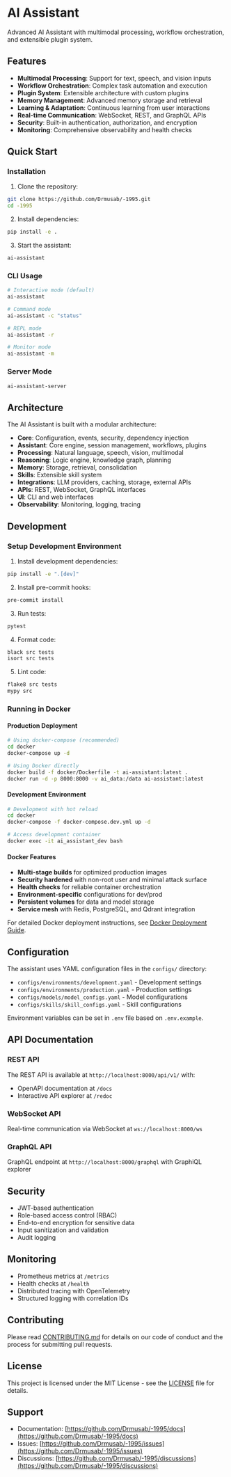 # AI Assistant

Advanced AI Assistant with multimodal processing, workflow orchestration, and extensible plugin system.

## Features

- **Multimodal Processing**: Support for text, speech, and vision inputs
- **Workflow Orchestration**: Complex task automation and execution
- **Plugin System**: Extensible architecture with custom plugins
- **Memory Management**: Advanced memory storage and retrieval
- **Learning & Adaptation**: Continuous learning from user interactions
- **Real-time Communication**: WebSocket, REST, and GraphQL APIs
- **Security**: Built-in authentication, authorization, and encryption
- **Monitoring**: Comprehensive observability and health checks

## Quick Start

### Installation

1. Clone the repository:
```bash
git clone https://github.com/Drmusab/-1995.git
cd -1995
```

2. Install dependencies:
```bash
pip install -e .
```

3. Start the assistant:
```bash
ai-assistant
```

### CLI Usage

```bash
# Interactive mode (default)
ai-assistant

# Command mode
ai-assistant -c "status"

# REPL mode
ai-assistant -r

# Monitor mode
ai-assistant -m
```

### Server Mode

```bash
ai-assistant-server
```

## Architecture

The AI Assistant is built with a modular architecture:

- **Core**: Configuration, events, security, dependency injection
- **Assistant**: Core engine, session management, workflows, plugins
- **Processing**: Natural language, speech, vision, multimodal
- **Reasoning**: Logic engine, knowledge graph, planning
- **Memory**: Storage, retrieval, consolidation
- **Skills**: Extensible skill system
- **Integrations**: LLM providers, caching, storage, external APIs
- **APIs**: REST, WebSocket, GraphQL interfaces
- **UI**: CLI and web interfaces
- **Observability**: Monitoring, logging, tracing

## Development

### Setup Development Environment

1. Install development dependencies:
```bash
pip install -e ".[dev]"
```

2. Install pre-commit hooks:
```bash
pre-commit install
```

3. Run tests:
```bash
pytest
```

4. Format code:
```bash
black src tests
isort src tests
```

5. Lint code:
```bash
flake8 src tests
mypy src
```

### Running in Docker

#### Production Deployment
```bash
# Using docker-compose (recommended)
cd docker
docker-compose up -d

# Using Docker directly
docker build -f docker/Dockerfile -t ai-assistant:latest .
docker run -d -p 8000:8000 -v ai_data:/data ai-assistant:latest
```

#### Development Environment
```bash
# Development with hot reload
cd docker
docker-compose -f docker-compose.dev.yml up -d

# Access development container
docker exec -it ai_assistant_dev bash
```

#### Docker Features
- **Multi-stage builds** for optimized production images
- **Security hardened** with non-root user and minimal attack surface
- **Health checks** for reliable container orchestration
- **Environment-specific** configurations for dev/prod
- **Persistent volumes** for data and model storage
- **Service mesh** with Redis, PostgreSQL, and Qdrant integration

For detailed Docker deployment instructions, see [Docker Deployment Guide](docs/docker-deployment.md).

## Configuration

The assistant uses YAML configuration files in the `configs/` directory:

- `configs/environments/development.yaml` - Development settings
- `configs/environments/production.yaml` - Production settings
- `configs/models/model_configs.yaml` - Model configurations
- `configs/skills/skill_configs.yaml` - Skill configurations

Environment variables can be set in `.env` file based on `.env.example`.

## API Documentation

### REST API

The REST API is available at `http://localhost:8000/api/v1/` with:
- OpenAPI documentation at `/docs`
- Interactive API explorer at `/redoc`

### WebSocket API

Real-time communication via WebSocket at `ws://localhost:8000/ws`

### GraphQL API

GraphQL endpoint at `http://localhost:8000/graphql` with GraphiQL explorer

## Security

- JWT-based authentication
- Role-based access control (RBAC)
- End-to-end encryption for sensitive data
- Input sanitization and validation
- Audit logging

## Monitoring

- Prometheus metrics at `/metrics`
- Health checks at `/health`
- Distributed tracing with OpenTelemetry
- Structured logging with correlation IDs

## Contributing

Please read [CONTRIBUTING.md](CONTRIBUTING.md) for details on our code of conduct and the process for submitting pull requests.

## License

This project is licensed under the MIT License - see the [LICENSE](LICENSE) file for details.

## Support

- Documentation: [https://github.com/Drmusab/-1995/docs](https://github.com/Drmusab/-1995/docs)
- Issues: [https://github.com/Drmusab/-1995/issues](https://github.com/Drmusab/-1995/issues)
- Discussions: [https://github.com/Drmusab/-1995/discussions](https://github.com/Drmusab/-1995/discussions)